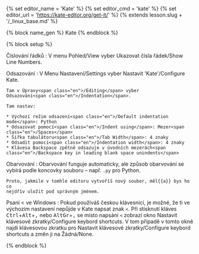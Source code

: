 {% set editor_name = 'Kate' %}
{% set editor_cmd = 'kate' %}
{% set editor_url = 'https://kate-editor.org/get-it/' %}
{% extends lesson.slug + '/_linux_base.md' %}

{% block name_gen %} Kate {% endblock %}


{% block setup %}

Číslování řádků
:   V menu Pohled<span class="en">/View</span> vyber
    Ukazovat čísla řádek<span class="en">/Show Line Numbers</span>.

Odsazování
:   V Menu Nastavení<span class="en">/Settings</span> vyber
    Nastavit 'Kate'<span class="en">/Configure Kate</span>.

    Tam v Úpravy<span class="en">/Editing</span> vyber
    Odsazování<span class="en">/Indentation</span>.

    Tam nastav:

    * Výchozí režim odsazení<span class="en">/Default indentation mode</span>: Python
    * Odsazovat pomocí<span class="en">/Indent using</span>: Mezer<span class="en">/Spaces</span>
    * Šířka tabulátoru<span class="en">/Tab Width</span>: 4 znaky
    * Odsadit pomocí<span class="en">/Indentation width</span>: 4 znaky
    * Klávesa Backspace zpětně odsazuje v úvodních mezerách<span class="en">/Backspace key in leading blank space unindents</span>

Obarvování
:   Obarvování funguje automaticky, ale způsob obarvování se vybírá podle
    koncovky souboru – např. `.py` pro Python.

    Proto, jakmile v tomhle editoru vytvoříš nový soubor, měl{{a}} bys ho co
    nejdřív uložit pod správným jménem.

Psaní < ve Windows
:   Pokud používáš českou klávesnici, je možné, že ti ve výchozím nastavení
    nepůjde v Kate napsat znak `<`. Při stisknutí kláves
    <kbd>Ctrl</kbd>+<kbd>Alt</kbd>+<kbd>,</kbd> nebo
    <kbd>AltGr</kbd>+<kbd>,</kbd> se místo napsání `<` zobrazí okno Nastavit
    klávesové zkratky<span class="en">/Configure keybord shortcuts</span>. V
    tom případě v tomto okně najdi klávesovou zkratku pro Nastavit klávesové
    zkratky<span class="en">/Configure keybord shortcuts</span> a změn ji na
    Žádná<span class="en">/None</span>.

{% endblock %}
